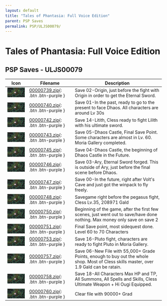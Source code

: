 ```yaml
---
layout: default
title: "Tales of Phantasia: Full Voice Edition"
parent: PSP Saves
permalink: PSP/ULJS00079/
---
```

# Tales of Phantasia: Full Voice Edition

## PSP Saves - ULJS00079

| Icon | Filename | Description |
|------|----------|-------------|
| ![Tales of Phantasia: Full Voice Edition](ICON0.PNG) | [00000739.zip](00000739.zip){: .btn .btn-purple } | Save 02-Origin, just before the fight with Origin in order to get the Eternal Sword. |
| ![Tales of Phantasia: Full Voice Edition](ICON0.PNG) | [00000740.zip](00000740.zip){: .btn .btn-purple } | Save 01-In the past, ready to go to the present to face Dhaos. All characters are around Lv 30s |
| ![Tales of Phantasia: Full Voice Edition](ICON0.PNG) | [00000742.zip](00000742.zip){: .btn .btn-purple } | Save 14-Litith, Cless ready to fight Lilith with his ultimate sword. |
| ![Tales of Phantasia: Full Voice Edition](ICON0.PNG) | [00000743.zip](00000743.zip){: .btn .btn-purple } | Save 05-Dhaos Castle, Final Save Point. Some characters are almost in Lv. 60. Moria Gallery completed. |
| ![Tales of Phantasia: Full Voice Edition](ICON0.PNG) | [00000745.zip](00000745.zip){: .btn .btn-purple } | Save 04-Dhaos Castle, the beginning of Dhaos Castle in the Future. |
| ![Tales of Phantasia: Full Voice Edition](ICON0.PNG) | [00000746.zip](00000746.zip){: .btn .btn-purple } | Save 03-Ary, Eternal Sword forged. This is outside of Ary, just before the final scene before Dhaos. |
| ![Tales of Phantasia: Full Voice Edition](ICON0.PNG) | [00000747.zip](00000747.zip){: .btn .btn-purple } | Save 00-In the future, right after Volt's Cave and just got the winpack to fly freely. |
| ![Tales of Phantasia: Full Voice Edition](ICON0.PNG) | [00000748.zip](00000748.zip){: .btn .btn-purple } | Savegame right before the pegasus fight, Cless Lv.35, 208971 Gald |
| ![Tales of Phantasia: Full Voice Edition](ICON0.PNG) | [00000750.zip](00000750.zip){: .btn .btn-purple } | Beginning of the game, after the first few scenes, just went out to save/have done nothing. Max money only save on save 2 |
| ![Tales of Phantasia: Full Voice Edition](ICON0.PNG) | [00000751.zip](00000751.zip){: .btn .btn-purple } | Final Save point, most sidequest done. Level 60 to 70 Characters |
| ![Tales of Phantasia: Full Voice Edition](ICON0.PNG) | [00000753.zip](00000753.zip){: .btn .btn-purple } | Save 16-Pluto fight, characters are ready to fight Pluto in Moria Gallery. |
| ![Tales of Phantasia: Full Voice Edition](ICON0.PNG) | [00000757.zip](00000757.zip){: .btn .btn-purple } | Save 06-New File with 55,000+ Grade Points, enough to buy out the whole shop. Most of Cless skills master, over 1.9 Gald can be ratain. |
| ![Tales of Phantasia: Full Voice Edition](ICON0.PNG) | [00000758.zip](00000758.zip){: .btn .btn-purple } | Save 18-All Characters Max HP and TP, All Summons, All Spells and Skills, Cless Ultimate Weapon + Hi Ougi Equipped. |
| ![Tales of Phantasia: Full Voice Edition](ICON0.PNG) | [00000760.zip](00000760.zip){: .btn .btn-purple } | Clear file with 90000+ Grad |
